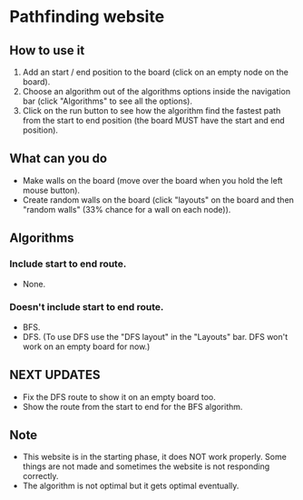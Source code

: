 # Pathfinding website

## How to use it

1. Add an start / end position to the board (click on an empty node on the board).
3. Choose an algorithm out of the algorithms options inside the navigation bar (click "Algorithms" to see all the options).
5. Click on the run button to see how the algorithm find the fastest path from the start to end position (the board MUST have the start and end position).


## What can you do
* Make walls on the board (move over the board when you hold the left mouse button).
* Create random walls on the board (click "layouts" on the board and then "random walls" (33% chance for a wall on each node)).


## Algorithms

### Include start to end route.

* None.

### Doesn't include start to end route.

* BFS.
* DFS. (To use DFS use the "DFS layout" in the "Layouts" bar. DFS won't work on an empty board for now.)


## NEXT UPDATES

* Fix the DFS route to show it on an empty board too.
* Show the route from the start to end for the BFS algorithm.

## Note

* This website is in the starting phase, it does NOT work properly. Some things are not made and sometimes the website is not responding correctly.
* The algorithm is not optimal but it gets optimal eventually.
